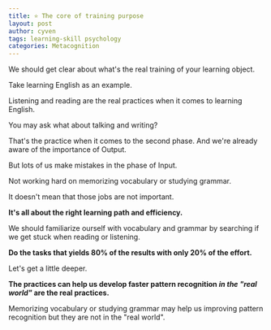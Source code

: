 ```yaml
---
title: ⭐ The core of training purpose
layout: post
author: cyven
tags: learning-skill psychology
categories: Metacognition
---
```



We should get clear about what's the real training of your learning object.

Take learning English as an example.

Listening and reading are the real practices when it comes to learning English.

You may ask what about talking and writing?

That's the practice when it comes to the second phase. And we're already aware of the importance of Output.

But lots of us make mistakes in the phase of Input.

Not working hard on memorizing vocabulary or studying grammar.

It doesn't mean that those jobs are not important.

**It's all about the right learning path and efficiency.**

We should familiarize ourself with vocabulary and grammar by searching if we get stuck when reading or listening.

**Do the tasks that yields 80% of the results with only 20% of the effort.**

Let's get a little deeper.

**The practices can help us develop faster pattern recognition _in the "real world"_ are the real practices.**

Memorizing vocabulary or studying grammar may help us improving pattern recognition but they are not in the "real world".
